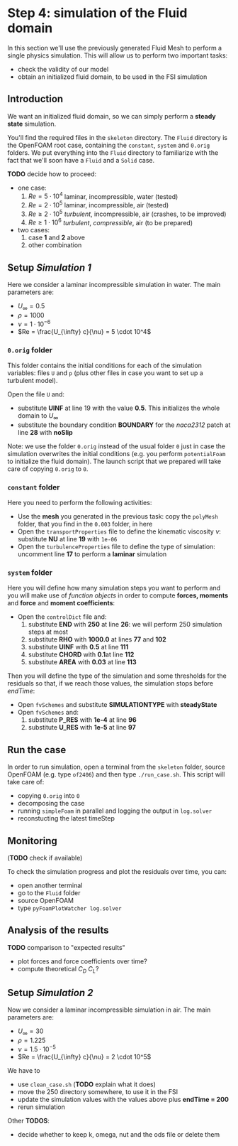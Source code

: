 # Step 4: simulation of the Fluid domain

In this section we'll use the previously generated Fluid Mesh to perform a single physics simulation.
This will allow us to perform two important tasks:

- check the validity of our model
- obtain an initialized fluid domain, to be used in the FSI simulation

## Introduction

We want an initialized fluid domain, so we can simply perform a **steady state** simulation.

You'll find the required files in the `skeleton` directory. The `Fluid` directory is the OpenFOAM root case, containing the `constant`, `system` and
`0.orig` folders. We put everything into the `Fluid` directory to familiarize with the fact that we'll soon have a `Fluid` and a `Solid` case.

**TODO** decide how to proceed:

- one case:
    1. $Re=5\cdot 10^4$ laminar, incompressible, water (tested)
    2. $Re=2\cdot 10^5$ laminar, incompressible, air (tested)
    3. $Re \geq 2\cdot 10^5$ *turbulent*, incompressible, air (crashes, to be improved)
    4. $Re \geq 1\cdot 10^6$ *turbulent*, *compressible*, air (to be prepared)
- two cases:
    1. case **1** and **2** above
    2. other combination

## Setup *Simulation 1*

Here we consider a laminar incompressible simulation in water. The main parameters are:

- $U_{\infty} = 0.5$
- $\rho = 1000$
- $\nu = 1 \cdot 10^{-6}$
- $Re = \frac{U_{\infty} c}{\nu} = 5 \cdot 10^4$

### `0.orig` folder

This folder contains the initial conditions for each of the simulation variables: files `U` and `p` (plus other files in case you want to set up a turbulent model).

Open the file `U` and:

- substitute **UINF** at line 19 with the value **0.5**. This initializes the whole domain to $U_{\infty}$
- substitute the boundary condition **BOUNDARY** for the *naca2312* patch at line **28** with **noSlip**

Note: we use the folder `0.orig` instead of the usual folder `0` just in case the simulation overwrites the initial conditions (e.g. you perform `potentialFoam` to initialize the fluid domain). The launch script that we prepared will take care of copying `0.orig` to `0`.

### `constant` folder

Here you need to perform the following activities:

- Use the **mesh** you generated in the previous task: copy the `polyMesh` folder, that you find in the `0.003` folder, in here
- Open the `transportProperties` file to define the kinematic viscosity $\nu$: substitute **NU** at line **19** with `1e-06`
- Open the `turbulenceProperties` file to define the type of simulation: uncomment line **17** to perform a **laminar** simulation

### `system` folder

Here you will define how many simulation steps you want to perform and you will make use of *function objects* in order to compute **forces, moments** and **force** and **moment coefficients**:

- Open the `controlDict` file and:
    1. substitute **END** with **250** at line **26**: we will perform 250 simulation steps at most
    2. substitute **RHO** with **1000.0** at lines **77** and **102**
    3. substitute **UINF** with **0.5** at line **111**
    4. substitute **CHORD** with **0.1**at line **112**
    5. substitute **AREA** with **0.03** at line **113**

Then you will define the type of the simulation and some thresholds for the residuals so that, if we reach those values, the simulation stops before *endTime*:

- Open `fvSchemes` and substitute **SIMULATIONTYPE** with **steadyState**
- Open `fvSchemes` and:
    1. substitute **P_RES** with **1e-4** at line **96**
    2. substitute **U_RES** with **1e-5** at line **97**

## Run the case

In order to run simulation, open a terminal from the `skeleton` folder, source OpenFOAM (e.g. type `of2406`) and then type `./run_case.sh`. This script will take care of:

- copying `0.orig` into `0`
- decomposing the case
- running `simpleFoam` in parallel and logging the output in `log.solver`
- reconstucting the latest timeStep

## Monitoring

(**TODO** check if available)

To check the simulation progress and plot the residuals over time, you can:

- open another terminal
- go to the `Fluid` folder
- source OpenFOAM
- type `pyFoamPlotWatcher log.solver`

## Analysis of the results

**TODO** comparison to "expected results"

- plot forces and force coefficients over time?
- compute theoretical $C_D$ $C_L$?

## Setup *Simulation 2*

Now we consider a laminar incompressible simulation in air. The main parameters are:

- $U_{\infty} = 30$
- $\rho = 1.225$
- $\nu = 1.5 \cdot 10^{-5}$
- $Re = \frac{U_{\infty} c}{\nu} = 2 \cdot 10^5$

We have to

- use `clean_case.sh` (**TODO** explain what it does)
- move the 250 directory somewhere, to use it in the FSI
- update the simulation values with the values above plus **endTime = 200**
- rerun simulation


Other **TODOS**:

- decide whether to keep k, omega, nut and the ods file or delete them